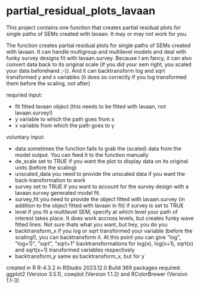 # partial_residual_plots_lavaan
This project contains one function that creates partial residual plots for single paths of SEMs created with lavaan. It may or may not work for you.

The function creates partial residual plots for single paths of SEMs created with lavaan.
It can handle multigroup and multilevel models and deal with funky survey designs fit with lavaan.survey.
Because I am fancy, it can also convert data back to its original scale (if you did your sem right, you scaled your data beforehand ;-)).
And it can backtransform log and sqrt transformed y and x variables (it does so correctly if you log transformed them before the scaling, not after)

requried input:
 - fit   fitted lavaan object (this needs to be fitted with lavaan, not lavaan.survey!)
 - y     variable to which the path goes from x
 - x                 variable from which the path goes to y

 voluntary input:
 - data              sometimes the function fails to grab the (scaled) data from the model output. You can feed it to the function manually
 - de_scale          set to TRUE if you want the plot to display data on its original units (before the scaling)
 - unscaled_data     you need to provide the unscaled data if you want the back-transformation to work
 - survey            set to TRUE if you want to account for the survey design with a lavaan.survey generated model fit. 
 - survey_fit        you need to provide the object fitted with lavaan.survey (in addition to the object fitted with lavaan in fit) if survey is set to TRUE
 - level             if you fit a multilevel SEM, specify at which level your path of interest takes place. It does work accross levels, but creates funky wave fitted lines. Not sure thats what you want, but hey, you do you
 - backtransform_x   if you log or sqrt transformed your variable (before the scaling!), you can backtransform it. At this point you can give "log", "log+1)", "sqrt", "sqrt+1" backtransformations for log(x), log(x+1), sqrt(x) and sqrt(x+1) transformed variables respectively
 - backtransform_y   same as backtransform_x, but for y

 created in R R-4.3.2 in RStudio 2023.12.0 Build 369
 packages required: ggplot2 (Version 3.5.1), cowplot (Version 1.1.2) and RColorBrewer (Version 1.1-3)
